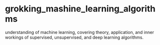 # grokking_mashine_learning_algorithms
understanding of machine learning, covering theory, application, and inner workings of supervised, unsupervised, and deep learning algorithms.
